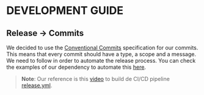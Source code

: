 # DEVELOPMENT GUIDE

## Release -> Commits
We decided to use the [Conventional Commits](https://www.conventionalcommits.org/en/v1.0.0/) specification for our commits. This means that every commit should have a type, a scope and a message.
We need to follow in order to automate the release process. You can check
the examples of our dependency to automate this [here](https://semantic-release.gitbook.io/semantic-release#commit-message-format).

> **Note**: Our reference is this [video](https://www.youtube.com/watch?v=H3iO8sbvUQg) to build de CI/CD pipeline [release.yml](.github/workflows/release.yml).